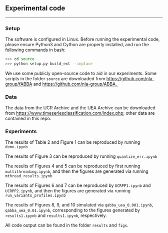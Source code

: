 ## Experimental code
----------------------

### Setup
The software is configured in Linux. Before running the experimental code, please ensure Python3 and Cython are properly installed, and run the following commands in bash:

```Bash
>>> cd source
>>> python setup.py build_ext --inplace
```

We use some publicly open-source code to aid in our experiments. Some scripts in the folder `source` are downloaded from https://github.com/nla-group/fABBA and https://github.com/nla-group/ABBA. 


### Data

The data from the UCR Archive and the UEA Archive can be downloaded from https://www.timeseriesclassification.com/index.php; other data are contained in this repo.


### Experiments

The results of Table 2 and Figure 1 can be reproduced by running ``demo.ipynb``

The results of Figure 3 can be reproduced by running ``quantize_err.ipynb``

The results of Figures 4 and 5 can be reproduced by first running ``multithreading.ipynb``, and then the figures are generated via running ``mthread_results.ipynb``

The results of Figures 6 and 7 can be reproduced by ``UCRPP1.ipynb`` and ``UCRPP2.ipynb``, and then the figures are generated via running ``run_variants_profiles.ipynb``

The results of Figures 8, 9, and 10 simulated via ``qabba_uea_0.001.ipynb``, ``qabba_uea_0.01.ipynb``, corresponding to the figures generated by ``results1.ipynb`` and ``results1.ipynb``, respectively. 

All code output can be found in the folder ``results`` and ``figs``. 





